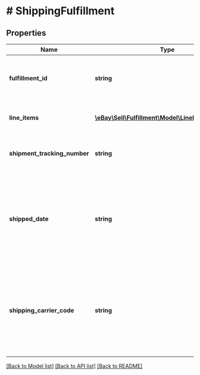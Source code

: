 # # ShippingFulfillment

## Properties

Name | Type | Description | Notes
------------ | ------------- | ------------- | -------------
**fulfillment_id** | **string** | The unique identifier of the fulfillment; for example, 9405509699937003457459. This eBay-generated value is created with a successful createShippingFulfillment call. | [optional]
**line_items** | [**\eBay\Sell\Fulfillment\Model\LineItemReference[]**](LineItemReference.md) | This array contains a list of one or more line items (and purchased quantity) to which the fulfillment applies. | [optional]
**shipment_tracking_number** | **string** | The tracking number provided by the shipping carrier for the package shipped in this fulfillment. This field is returned if available. | [optional]
**shipped_date** | **string** | The date and time that the fulfillment package was shipped. This timestamp is in ISO 8601 format, which uses the 24-hour Universal Coordinated Time (UTC) clock. This field should only be returned if the package has been shipped. Format: [YYYY]-[MM]-[DD]T[hh]:[mm]:[ss].[sss]Z Example: 2015-08-04T19:09:02.768Z | [optional]
**shipping_carrier_code** | **string** | The eBay code identifying the shipping carrier for this fulfillment. This field is returned if available. Note: The Trading API&#39;s ShippingCarrierCodeType enumeration type contains the most current list of eBay shipping carrier codes and the countries served by each carrier. See ShippingCarrierCodeType. | [optional]

[[Back to Model list]](../../README.md#models) [[Back to API list]](../../README.md#endpoints) [[Back to README]](../../README.md)

